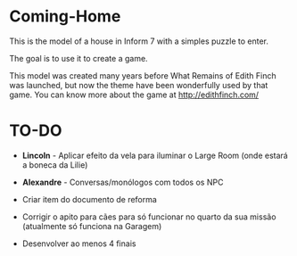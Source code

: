# Coming-Home

This is the model of a house in Inform 7 with a simples puzzle to enter.

The goal is to use it to create a game.

This model was created many years before What Remains of Edith Finch was launched, 
  but now the theme have been wonderfully used by that game.
  You can know more about the game at http://edithfinch.com/

# TO-DO

- **Lincoln** - Aplicar efeito da vela para iluminar o Large Room (onde estará a boneca da Lilie)

- **Alexandre** - Conversas/monólogos com todos os NPC

- Criar item do documento de reforma 

- Corrigir o apito para cães para só funcionar no quarto da sua missão (atualmente só funciona na Garagem)

- Desenvolver ao menos 4 finais
